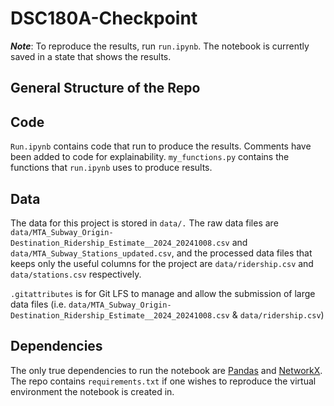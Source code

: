 # DSC180A-Checkpoint
***Note***: To reproduce the results, run `run.ipynb`. The notebook is currently saved in a state that shows the results.

## General Structure of the Repo

## Code
`Run.ipynb` contains code that run to produce the results. Comments have been added to code for explainability.
`my_functions.py` contains the functions that `run.ipynb` uses to produce results.

## Data
The data for this project is stored in `data/.` The raw data files are `data/MTA_Subway_Origin-Destination_Ridership_Estimate__2024_20241008.csv` and `data/MTA_Subway_Stations_updated.csv`, and the processed data files that keeps only the useful columns for the project are `data/ridership.csv` and `data/stations.csv` respectively.

`.gitattributes` is for Git LFS to manage and allow the submission of large data files (i.e. `data/MTA_Subway_Origin-Destination_Ridership_Estimate__2024_20241008.csv` & `data/ridership.csv`)

## Dependencies
The only true dependencies to run the notebook are [Pandas](https://pandas.pydata.org/docs/getting_started/install.html) and [NetworkX](https://networkx.org/documentation/stable/install.html). 
The repo contains `requirements.txt` if one wishes to reproduce the virtual environment the notebook is created in.

